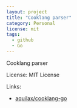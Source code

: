 ```yaml
---
layout: project
title: "Cooklang parser"
category: Personal
license: mit
tags:
  - github
  - Go
---
```


Cooklang parser

License: MIT License

Links:

* [aquilax/cooklang-go](https://github.com/aquilax/cooklang-go)
